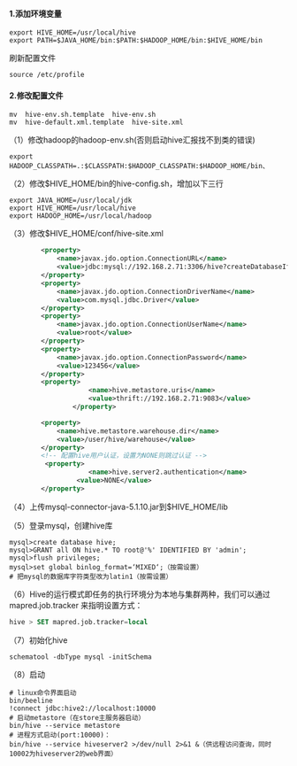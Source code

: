 #### 1.添加环境变量

```properties
export HIVE_HOME=/usr/local/hive
export PATH=$JAVA_HOME/bin:$PATH:$HADOOP_HOME/bin:$HIVE_HOME/bin
```

刷新配置文件

```shell
source /etc/profile
```

#### 2.修改配置文件

```shell
mv  hive-env.sh.template  hive-env.sh
mv  hive-default.xml.template  hive-site.xml
```

（1）修改hadoop的hadoop-env.sh(否则启动hive汇报找不到类的错误)

```properties
export HADOOP_CLASSPATH=.:$CLASSPATH:$HADOOP_CLASSPATH:$HADOOP_HOME/bin、
```

（2）修改$HIVE_HOME/bin的hive-config.sh，增加以下三行

```properties
export JAVA_HOME=/usr/local/jdk
export HIVE_HOME=/usr/local/hive
export HADOOP_HOME=/usr/local/hadoop
```

（3）修改$HIVE_HOME/conf/hive-site.xml

```xml
		<property>
			<name>javax.jdo.option.ConnectionURL</name>
			<value>jdbc:mysql://192.168.2.71:3306/hive?createDatabaseIfNotExist=true&amp;useSSL=false</value>
		</property>
		<property>
			<name>javax.jdo.option.ConnectionDriverName</name>
			<value>com.mysql.jdbc.Driver</value>
		</property>
		<property>
			<name>javax.jdo.option.ConnectionUserName</name>
			<value>root</value>
		</property>
		<property>
			<name>javax.jdo.option.ConnectionPassword</name>
			<value>123456</value>
		</property>
		<property>
          			<name>hive.metastore.uris</name>
          			<value>thrift://192.168.2.71:9083</value>
        		</property>

		<property>
  			<name>hive.metastore.warehouse.dir</name>
  			<value>/user/hive/warehouse</value>
		</property>
 		<!-- 配置hive用户认证，设置为NONE则跳过认证 -->
		 <property>
        			<name>hive.server2.authentication</name>
       			 <value>NONE</value>
		</property>
```

（4）上传mysql-connector-java-5.1.10.jar到$HIVE_HOME/lib

（5）登录mysql，创建hive库

```mysql
mysql>create database hive;
mysql>GRANT all ON hive.* TO root@'%' IDENTIFIED BY 'admin';
mysql>flush privileges;
mysql>set global binlog_format=‘MIXED‘;（按需设置）
# 把mysql的数据库字符类型改为latin1（按需设置）
```

（6）Hive的运行模式即任务的执行环境分为本地与集群两种，我们可以通过mapred.job.tracker 来指明设置方式：

```sql
hive > SET mapred.job.tracker=local
```

（7）初始化hive

```shell
schematool -dbType mysql -initSchema
```

（8）启动

```shell
# linux命令界面启动
bin/beeline 
!connect jdbc:hive2://localhost:10000
# 启动metastore（在store主服务器启动）
bin/hive --service metastore
# 进程方式启动(port:10000)：
bin/hive --service hiveserver2 >/dev/null 2>&1 &（供远程访问查询，同时10002为hiveserver2的web界面）
```

